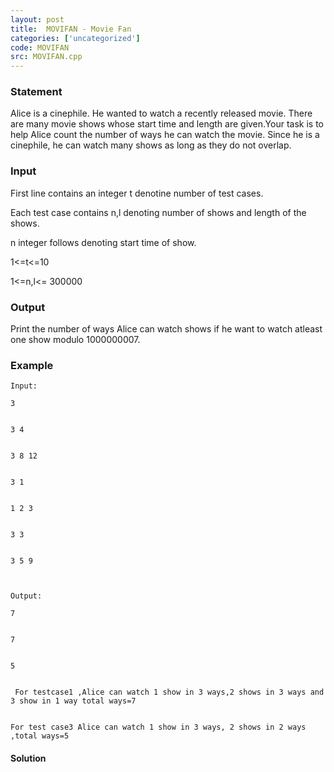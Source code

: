 ```yaml
---
layout: post
title:  MOVIFAN - Movie Fan
categories: ['uncategorized']
code: MOVIFAN
src: MOVIFAN.cpp
---
```


### **Statement**

Alice is a cinephile. He wanted to watch a recently released movie. There are
many movie shows whose start time and length are given.Your task is to help
Alice count the number of ways he can watch the movie. Since he is a
cinephile, he can watch many shows as long as they do not overlap.

### Input

First line contains an integer t denotine number of test cases.

Each test case contains n,l denoting number of shows and length of the shows.

n integer follows denoting start time of show.

1<=t<=10

1<=n,l<= 300000

  

### Output

Print the number of ways Alice can watch shows if he want to watch atleast one
show modulo 1000000007.

### Example

    
    
    Input:
    3
    
    
    3 4
    
    
    3 8 12
    
    
    3 1
    
    
    1 2 3
    
    
    3 3
    
    
    3 5 9
    
    Output:
    7
    
    
    7
    
    
    5
    
    
     For testcase1 ,Alice can watch 1 show in 3 ways,2 shows in 3 ways and 3 show in 1 way total ways=7
    
    
    For test case3 Alice can watch 1 show in 3 ways, 2 shows in 2 ways ,total ways=5



#### **Solution**



